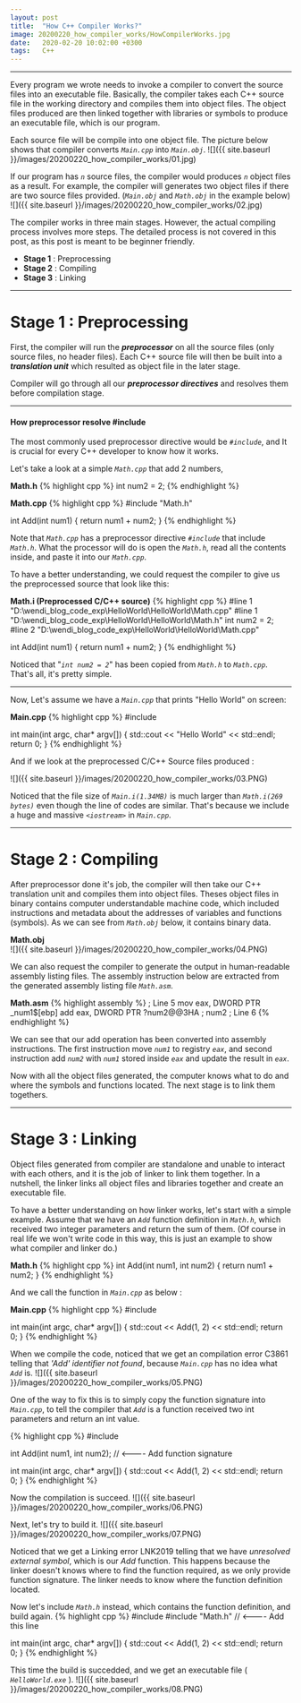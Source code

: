 ```yaml
---
layout: post
title:  "How C++ Compiler Works?"
image: 20200220_how_compiler_works/HowCompilerWorks.jpg
date:   2020-02-20 10:02:00 +0300
tags:   C++
---
```

---
Every program we wrote needs to invoke a compiler to convert the source files into an executable file. Basically, the compiler takes each C++ source file in the working directory and compiles them into object files. The object files produced are then linked together with libraries or symbols to produce an executable file, which is our program.

Each source file will be compile into one object file. The picture below shows that compiler converts _`Main.cpp`_ into _`Main.obj`_.
![]({{ site.baseurl }}/images/20200220_how_compiler_works/01.jpg)

If our program has _`n`_ source files, the compiler would produces _`n`_ object files as a result. For example, the compiler will generates two object files if there are two source files provided. (_`Main.obj`_ and _`Math.obj`_ in the example below)
![]({{ site.baseurl }}/images/20200220_how_compiler_works/02.jpg)

The compiler works in three main stages. However, the actual compiling process involves more steps. The detailed process is not covered in this post, as this post is meant to be beginner friendly. 
* **Stage 1** : Preprocessing
* **Stage 2** : Compiling
* **Stage 3** : Linking 	    

---
# Stage 1 : Preprocessing
First, the compiler will run the _**preprocessor**_ on all the source files (only source files, no header files). 
Each C++ source file will then be built into a _**translation unit**_ which resulted as object file in the later stage.

Compiler will go through all our _**preprocessor directives**_ and resolves them before compilation stage.

---
#### How preprocessor resolve #include ####
The most commonly used preprocessor directive would be _`#include`_, and It is crucial for every C++ developer to know how it works.   

Let's take a look at a simple _`Math.cpp`_ that add 2 numbers,

**Math.h**
{% highlight cpp %}
int num2 = 2;
{% endhighlight %}

**Math.cpp**
{% highlight cpp %}
#include "Math.h"

int Add(int num1)
{
	return num1 + num2;
}
{% endhighlight %}

Note that _`Math.cpp`_ has a preprocessor directive  _`#include`_ that include _`Math.h`_. What the processor will do is open the _`Math.h`_, read all the contents inside, and paste it into our _`Math.cpp`_.

To have a better understanding, we could request the compiler to give us the preprocessed source that look like this:

**Math.i (Preprocessed C/C++ source)**
{% highlight cpp %}
#line 1 "D:\\wendi_blog_code_exp\\HelloWorld\\HelloWorld\\Math.cpp"
#line 1 "D:\\wendi_blog_code_exp\\HelloWorld\\HelloWorld\\Math.h"
int num2 = 2;
#line 2 "D:\\wendi_blog_code_exp\\HelloWorld\\HelloWorld\\Math.cpp"

int Add(int num1)
{
	return num1 + num2;
}
{% endhighlight %}

Noticed that "_`int num2 = 2`_" has been copied from _`Math.h`_ to _`Math.cpp`_. That's all, it's pretty simple.

---

Now, Let's assume we have a _`Main.cpp`_ that prints "Hello World" on screen:

**Main.cpp**
{% highlight cpp %}
#include <iostream>

int main(int argc, char* argv[]) {
    std::cout << "Hello World" << std::endl;
    return 0;
}
{% endhighlight %}

And if we look at the preprocessed C/C++ Source files produced :

![]({{ site.baseurl }}/images/20200220_how_compiler_works/03.PNG)

Noticed that the file size of _`Main.i(1.34MB)`_ is much larger than _`Math.i(269 bytes)`_ even though the line of codes are similar. That's because we include a huge and massive _`<iostream>`_ in _`Main.cpp`_.



---
# Stage 2 : Compiling

After preprocessor done it's job, the compiler will then take our C++ translation unit and compiles them into object files. Theses object files in binary contains computer understandable machine code, which included instructions and metadata about the addresses of variables and functions (symbols). As we can see from _`Math.obj`_ below, it contains binary data.

**Math.obj**  
![]({{ site.baseurl }}/images/20200220_how_compiler_works/04.PNG)

We can also request the compiler to generate the output in human-readable assembly listing files. The assembly instruction below are extracted from the generated assembly listing file _`Math.asm`_.

**Math.asm**
{% highlight assembly %}
; Line 5
	mov	eax, DWORD PTR _num1$[ebp]
	add	eax, DWORD PTR ?num2@@3HA		; num2
; Line 6
{% endhighlight %}

We can see that our add operation has been converted into assembly instructions. The first instruction move _`num1`_ to registry _`eax`_, and second instruction add _`num2`_ with _`num1`_ stored inside _`eax`_ and update the result in _`eax`_.

Now with all the object files generated, the computer knows what to do and where the symbols and functions located. The next stage is to link them togethers.

---
# Stage 3 : Linking

Object files generated from compiler are standalone and unable to interact with each others, and it is the job of linker to link them together. In a nutshell, the linker links all object files and libraries together and create an executable file.

To have a better understanding on how linker works, let's start with a simple example. Assume that we have an _`Add`_ function definition in _`Math.h`_, which received two integer parameters and return the sum of them. (Of course in real life we won't write code in this way, this is just an example to show what compiler and linker do.)

**Math.h**
{% highlight cpp %}
int Add(int num1, int num2)
{
	return num1 + num2;
}
{% endhighlight %}

And we call the function in _`Main.cpp`_ as below :

**Main.cpp**
{% highlight cpp %}
#include <iostream>

int main(int argc, char* argv[]) {
    std::cout << Add(1, 2) << std::endl;
    return 0;
}
{% endhighlight %}

When we compile the code, noticed that we get an compilation error C3861 telling that _'Add' identifier not found_, because _`Main.cpp`_ has no idea what _`Add`_ is. 
![]({{ site.baseurl }}/images/20200220_how_compiler_works/05.PNG)

One of the way to fix this is to simply copy the function signature into _`Main.cpp`_, to tell the compiler that _`Add`_ is a function received two int parameters and return an int value.

{% highlight cpp %}
#include <iostream>

int Add(int num1, int num2);    // <---- Add function signature

int main(int argc, char* argv[]) {
    std::cout << Add(1, 2) << std::endl;
    return 0;
}
{% endhighlight %}

Now the compilation is succeed.
![]({{ site.baseurl }}/images/20200220_how_compiler_works/06.PNG)

Next, let's try to build it.
![]({{ site.baseurl }}/images/20200220_how_compiler_works/07.PNG)

Noticed that we get a Linking error LNK2019 telling that we have _unresolved external symbol_, which is our _Add_ function. This happens because the linker doesn't knows where to find the function required, as we only provide function signature. The linker needs to know where the function definition located.

Now let's include _`Math.h`_ instead, which contains the function definition, and build again.
{% highlight cpp %}
#include <iostream>
#include "Math.h"    // <---- Add this line

int main(int argc, char* argv[]) {
    std::cout << Add(1, 2) << std::endl;
    return 0;
}
{% endhighlight %}

This time the build is succedded, and we get an executable file ( _`HelloWorld.exe`_ ).
![]({{ site.baseurl }}/images/20200220_how_compiler_works/08.PNG)
